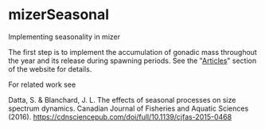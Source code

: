 # mizerSeasonal

Implementing seasonality in mizer

The first step is to implement the accumulation of gonadic mass throughout the year and its release during spawning periods. See the "[Articles](articles/index.html)" section of the website for details.


For related work see

Datta, S. & Blanchard, J. L. The effects of seasonal processes on size spectrum dynamics. Canadian Journal of Fisheries and Aquatic Sciences (2016). <https://cdnsciencepub.com/doi/full/10.1139/cjfas-2015-0468>
